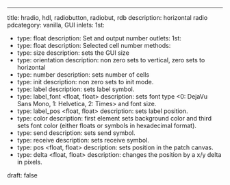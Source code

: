 ---
title: hradio, hdl, radiobutton, radiobut, rdb
description: horizontal radio
pdcategory: vanilla, GUI
inlets:
  1st:
  - type: float
    description: Set and output number
outlets:
  1st:
  - type: float
    description: Selected cell number
methods:
- type: size <float>
  description: sets the GUI size
- type: orientation <float>
  description: non zero sets to vertical, zero sets to horizontal
- type: number <float>
  description: sets number of cells
- type: init <float>
  description: non zero sets to init mode.
- type: label <symbol>
  description: sets label symbol.
- type: label_font <float, float>
  description: sets font type <0: DejaVu Sans Mono, 1: Helvetica, 2: Times> and font size.
- type: label_pos <float, float>
  description: sets label position.
- type: color <list>
  description: first element sets background color and third sets font color (either floats or symbols in hexadecimal format).
- type: send <symbol>
  description: sets send symbol.
- type: receive <symbol>
  description: sets receive symbol.
- type: pos <float, float>
  description: sets position in the patch canvas.
- type: delta <float, float>
  description: changes the position by a x/y delta in pixels.

draft: false
